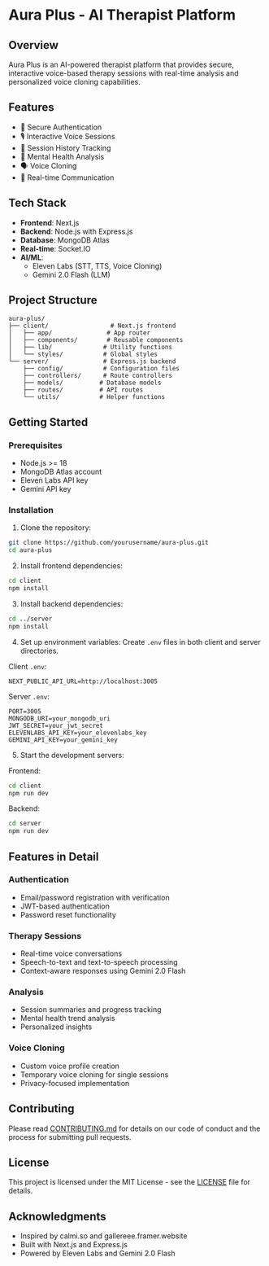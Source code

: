 # Aura Plus - AI Therapist Platform

## Overview
Aura Plus is an AI-powered therapist platform that provides secure, interactive voice-based therapy sessions with real-time analysis and personalized voice cloning capabilities.

## Features
- 🔐 Secure Authentication
- 🎙️ Interactive Voice Sessions
- 📝 Session History Tracking
- 🧠 Mental Health Analysis
- 🗣️ Voice Cloning
- 💬 Real-time Communication

## Tech Stack
- **Frontend**: Next.js
- **Backend**: Node.js with Express.js
- **Database**: MongoDB Atlas
- **Real-time**: Socket.IO
- **AI/ML**: 
  - Eleven Labs (STT, TTS, Voice Cloning)
  - Gemini 2.0 Flash (LLM)

## Project Structure
```
aura-plus/
├── client/                 # Next.js frontend
│   ├── app/               # App router
│   ├── components/        # Reusable components
│   ├── lib/              # Utility functions
│   └── styles/           # Global styles
└── server/               # Express.js backend
    ├── config/           # Configuration files
    ├── controllers/      # Route controllers
    ├── models/          # Database models
    ├── routes/          # API routes
    └── utils/           # Helper functions
```

## Getting Started

### Prerequisites
- Node.js >= 18
- MongoDB Atlas account
- Eleven Labs API key
- Gemini API key

### Installation

1. Clone the repository:
```bash
git clone https://github.com/yourusername/aura-plus.git
cd aura-plus
```

2. Install frontend dependencies:
```bash
cd client
npm install
```

3. Install backend dependencies:
```bash
cd ../server
npm install
```

4. Set up environment variables:
Create `.env` files in both client and server directories.

Client `.env`:
```
NEXT_PUBLIC_API_URL=http://localhost:3005
```

Server `.env`:
```
PORT=3005
MONGODB_URI=your_mongodb_uri
JWT_SECRET=your_jwt_secret
ELEVENLABS_API_KEY=your_elevenlabs_key
GEMINI_API_KEY=your_gemini_key
```

5. Start the development servers:

Frontend:
```bash
cd client
npm run dev
```

Backend:
```bash
cd server
npm run dev
```

## Features in Detail

### Authentication
- Email/password registration with verification
- JWT-based authentication
- Password reset functionality

### Therapy Sessions
- Real-time voice conversations
- Speech-to-text and text-to-speech processing
- Context-aware responses using Gemini 2.0 Flash

### Analysis
- Session summaries and progress tracking
- Mental health trend analysis
- Personalized insights

### Voice Cloning
- Custom voice profile creation
- Temporary voice cloning for single sessions
- Privacy-focused implementation

## Contributing
Please read [CONTRIBUTING.md](CONTRIBUTING.md) for details on our code of conduct and the process for submitting pull requests.

## License
This project is licensed under the MIT License - see the [LICENSE](LICENSE) file for details.

## Acknowledgments
- Inspired by calmi.so and gallereee.framer.website
- Built with Next.js and Express.js
- Powered by Eleven Labs and Gemini 2.0 Flash 